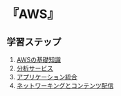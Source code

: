 # 『AWS』


## 学習ステップ

1. [AWSの基礎知識](./_/chapters/basic_knowledge_of_aws.md)
1. [分析サービス](./_/chapters/analytics.md)
1. [アプリケーション統合](./_/chapters/application_integration.md)
1. [ネットワーキングとコンテンツ配信](./_/chapters/networking_and_content_delivery.md)
